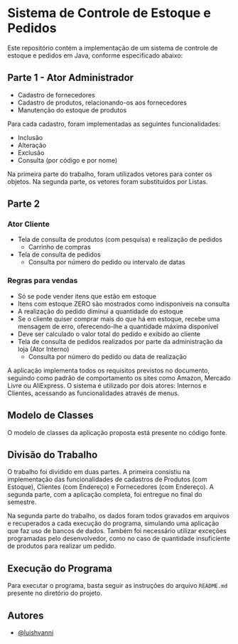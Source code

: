 # Sistema de Controle de Estoque e Pedidos

Este repositório contém a implementação de um sistema de controle de estoque e pedidos em Java, conforme especificado abaixo:

## Parte 1 - Ator Administrador

- Cadastro de fornecedores
- Cadastro de produtos, relacionando-os aos fornecedores
- Manutenção do estoque de produtos

Para cada cadastro, foram implementadas as seguintes funcionalidades:

- Inclusão
- Alteração
- Exclusão
- Consulta (por código e por nome)

Na primeira parte do trabalho, foram utilizados vetores para conter os objetos. Na segunda parte, os vetores foram substituídos por Listas.

## Parte 2

### Ator Cliente

- Tela de consulta de produtos (com pesquisa) e realização de pedidos
  - Carrinho de compras
- Tela de consulta de pedidos
  - Consulta por número do pedido ou intervalo de datas

### Regras para vendas

- Só se pode vender itens que estão em estoque
- Itens com estoque ZERO são mostrados como indisponíveis na consulta
- A realização do pedido diminui a quantidade do estoque
- Se o cliente quiser comprar mais do que há em estoque, recebe uma mensagem de erro, oferecendo-lhe a quantidade máxima disponível
- Deve ser calculado o valor total do pedido e exibido ao cliente
- Tela de consulta de pedidos realizados por parte da administração da loja (Ator Interno)
  - Consulta por número do pedido ou data de realização

A aplicação implementa todos os requisitos previstos no documento, seguindo como padrão de comportamento os sites como Amazon, Mercado Livre ou AliExpress. O sistema é utilizado por dois atores: Internos e Clientes, acessando as funcionalidades através de menus.

## Modelo de Classes

O modelo de classes da aplicação proposta está presente no código fonte.

## Divisão do Trabalho

O trabalho foi dividido em duas partes. A primeira consistiu na implementação das funcionalidades de cadastros de Produtos (com Estoque), Clientes (com Endereço) e Fornecedores (com Endereço). A segunda parte, com a aplicação completa, foi entregue no final do semestre.

Na segunda parte do trabalho, os dados foram todos gravados em arquivos e recuperados a cada execução do programa, simulando uma aplicação que faz uso de bancos de dados. Também foi necessário utilizar exceções programadas pelo desenvolvedor, como no caso de quantidade insuficiente de produtos para realizar um pedido.

## Execução do Programa

Para executar o programa, basta seguir as instruções do arquivo `README.md` presente no diretório do projeto.

## Autores

- [@luishvanni](https://www.github.com/luishvanni)
